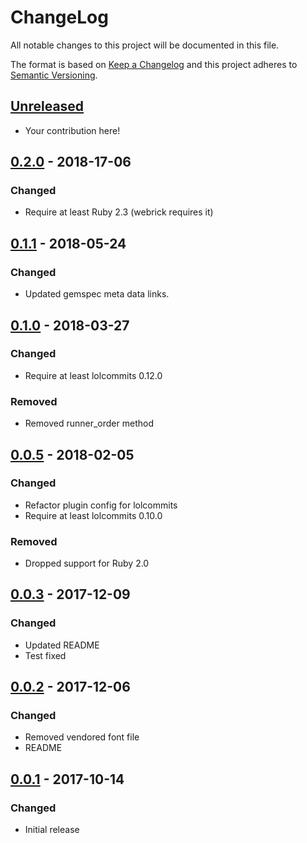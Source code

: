 # ChangeLog

All notable changes to this project will be documented in this file.

The format is based on [Keep a Changelog][KeepAChangelog] and this project
adheres to [Semantic Versioning][Semver].

## [Unreleased]

- Your contribution here!

## [0.2.0] - 2018-17-06
### Changed
- Require at least Ruby 2.3 (webrick requires it)

## [0.1.1] - 2018-05-24
### Changed
- Updated gemspec meta data links.

## [0.1.0] - 2018-03-27
### Changed
- Require at least lolcommits 0.12.0

### Removed
- Removed runner_order method

## [0.0.5] - 2018-02-05
### Changed
- Refactor plugin config for lolcommits
- Require at least lolcommits 0.10.0

### Removed
- Dropped support for Ruby 2.0

## [0.0.3] - 2017-12-09
### Changed
- Updated README
- Test fixed

## [0.0.2] - 2017-12-06
### Changed
- Removed vendored font file
- README

## [0.0.1] - 2017-10-14
### Changed
- Initial release

[Unreleased]: https://github.com/lolcommits/lolcommits-tumblr/compare/v0.2.0...HEAD
[0.2.0]: https://github.com/lolcommits/lolcommits-tumblr/compare/v0.1.1...v0.2.0
[0.1.1]: https://github.com/lolcommits/lolcommits-tumblr/compare/v0.1.0...v0.1.1
[0.1.0]: https://github.com/lolcommits/lolcommits-tumblr/compare/v0.0.5...v0.1.0
[0.0.5]: https://github.com/lolcommits/lolcommits-tumblr/compare/v0.0.3...v0.0.5
[0.0.3]: https://github.com/lolcommits/lolcommits-tumblr/compare/v0.0.2...v0.0.3
[0.0.2]: https://github.com/lolcommits/lolcommits-tumblr/compare/v0.0.1...v0.0.2
[0.0.1]: https://github.com/lolcommits/lolcommits-tumblr/compare/8c8ec30...v0.0.1
[KeepAChangelog]: http://keepachangelog.com/en/1.0.0/
[Semver]: http://semver.org/spec/v2.0.0.html
